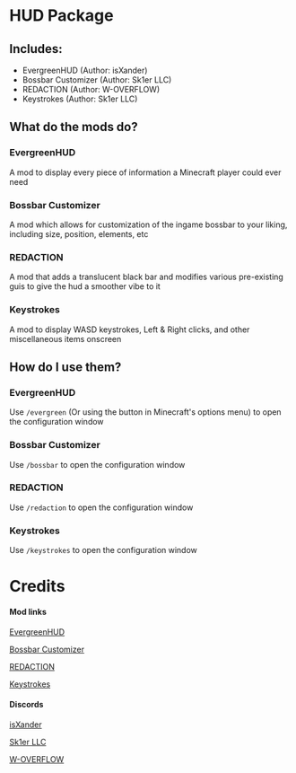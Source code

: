 # HUD Package

## Includes:

- EvergreenHUD (Author: isXander)
- Bossbar Customizer (Author: Sk1er LLC)
- REDACTION (Author: W-OVERFLOW)
- Keystrokes (Author: Sk1er LLC)


## What do the mods do?

### EvergreenHUD

A mod to display every piece of information a Minecraft player could ever need

### Bossbar Customizer

A mod which allows for customization of the ingame bossbar to your liking, including size, position, elements, etc

### REDACTION

A mod that adds a translucent black bar and modifies various pre-existing guis to give the hud a smoother vibe to it

### Keystrokes

A mod to display WASD keystrokes, Left & Right clicks, and other miscellaneous items onscreen


## How do I use them?

### EvergreenHUD

Use `/evergreen` (Or using the button in Minecraft's options menu) to open the configuration window

### Bossbar Customizer

Use `/bossbar` to open the configuration window

### REDACTION

Use `/redaction` to open the configuration window

### Keystrokes

Use `/keystrokes` to open the configuration window


# Credits

#### Mod links

[EvergreenHUD](https://modrinth.com/mod/evergreenhud)

[Bossbar Customizer](https://sk1er.club/mods/bossbar_customizer)

[REDACTION](https://github.com/W-OVERFLOW/REDACTION)

[Keystrokes](https://sk1er.club/mods/keystrokesmod)

#### Discords

[isXander](https://discord.gg/AJv5ZnNT8q)

[Sk1er LLC](https://discord.gg/sk1er)

[W-OVERFLOW](https://discord.gg/woverflow)
